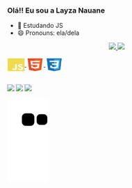 ### Olá!! Eu sou a Layza Nauane


- 🌱 Estudando JS
- 😄 Pronouns: ela/dela

<div align="center">
  <a href="https://beacons.ai/LayzaDev">
  <img width="45%" src="https://github-readme-stats.vercel.app/api?username=LayzaDev&show_icons=true&theme=dracula&include_all_commits=true&count_private=true"/>
  <img width="45%" src="https://github-readme-stats.vercel.app/api/top-langs/?username=LayzaDev&layout=compact&langs_count=7&theme=dracula"/>
</div>
<div style="display: inline_block"><br>
  <img align="center" alt="Layza-Js" height="30" width="40" src="https://raw.githubusercontent.com/devicons/devicon/master/icons/javascript/javascript-plain.svg">
  <img align="center" alt="Rafa-HTML" height="30" width="40" src="https://raw.githubusercontent.com/devicons/devicon/master/icons/html5/html5-original.svg">
  <img align="center" alt="Rafa-CSS" height="30" width="40" src="https://raw.githubusercontent.com/devicons/devicon/master/icons/css3/css3-original.svg">
</div>

##

<div> 
  <a href="https://www.instagram.com/layza.nauane/" target="_blank"><img src="https://img.shields.io/badge/-Instagram-%23E4405F?style=for-the-badge&logo=instagram&logoColor=white" target="_blank"></a>
  <a href = "mailto:contatorafaballerini@gmail.com"><img src="https://img.shields.io/badge/-Gmail-%23333?style=for-the-badge&logo=gmail&logoColor=white" target="_blank"></a>
  <a href="https://www.linkedin.com/in/layza-nauane-dev12/" target="_blank"><img src="https://img.shields.io/badge/-LinkedIn-%230077B5?style=for-the-badge&logo=linkedin&logoColor=white" target="_blank"></a>
  
 ![Snake animation](https://github.com/rafaballerini/rafaballerini/blob/output/github-contribution-grid-snake.svg)

</div>
